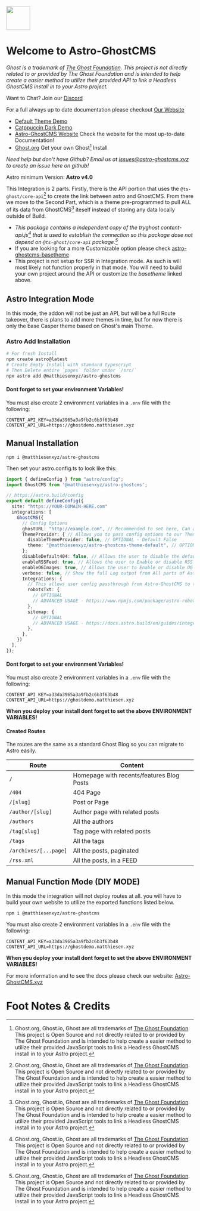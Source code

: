 <img src="https://ghostdemo.matthiesen.xyz/content/images/size/w50/2024/01/logo-1.png" width="64px" />

# Welcome to Astro-GhostCMS

*Ghost is a trademark of [The Ghost Foundation](https://ghost.org/trademark/). This project is not directly related to or provided by The Ghost Foundation and is intended to help create a easier method to utilize their provided API to link a Headless GhostCMS install in to your Astro project.* 

Want to Chat?  Join our [Discord](https://discord.gg/u7NZqUyeAR)

For a full always up to date documentation please checkout [Our Website](https://astro-ghostcms.xyz)

- [Default Theme Demo](https://demo.astro-ghostcms.xyz)
- [Catppuccin Dark Demo](https://catppuccindark-demo.astro-ghostcms.xyz/)
- [Astro-GhostCMS Website](https://astro-ghostcms.xyz) Check the website for the most up-to-date Documentation!
- [Ghost.org](https://ghost.org) Get your own Ghost[^1] Install

*Need help but don't have Github? Email us at [issues@astro-ghostcms.xyz](mailto:issues@astroghostcms.xyz) to create an issue here on github!*

Astro minimum Version: **Astro v4.0**

This Integration is 2 parts.  Firstly, there is the API portion that uses the `@ts-ghost/core-api`[^1] to create the link between astro and GhostCMS.  From there we move to the Second Part, which is a theme pre-programmed to pull ALL of its data from GhostCMS[^1] iteself instead of storing any data locally outside of Build.

- *This package contains a independent copy of the tryghost content-api.js[^1] that is used to establish the connection so this package dose not depend on `@ts-ghost/core-api` package.[^1]*
- If you are looking for a more Customizable option please check [astro-ghostcms-basetheme](https://github.com/MatthiesenXYZ/astro-ghostcms-basetheme) 
- This project is not setup for SSR in Integration mode.  As such is will most likely not function properly in that mode. You will need to build your own project around the API or customize the *basetheme* linked above.

## Astro Integration Mode

In this mode, the addon will not be just an API, but will be a full Route takeover, there is plans to add more themes in time, but for now there is only the base Casper theme based on Ghost's main Theme.

### Astro Add Installation

```sh
# For fresh Install
npm create astro@latest
# Create Empty Install with standard typescript
# Then Delete entire `pages` folder under `/src/`
npx astro add @matthiesenxyz/astro-ghostcms
```
#### Dont forget to set your environment Variables!

You must also create 2 environment variables in a `.env` file with the following:

```env
CONTENT_API_KEY=a33da3965a3a9fb2c6b3f63b48
CONTENT_API_URL=https://ghostdemo.matthiesen.xyz
```
## Manual Installation

```
npm i @matthiesenxyz/astro-ghostcms
```

Then set your astro.config.ts to look like this:

```ts
import { defineConfig } from "astro/config";
import GhostCMS from '@matthiesenxyz/astro-ghostcms';

// https://astro.build/config
export default defineConfig({
  site: "https://YOUR-DOMAIN-HERE.com"
  integrations: [
    GhostCMS({
      // Config Options
      ghostURL: "http://example.com", // Recommended to set here, Can also set in .env as CONTENT_API_URL
      ThemeProvider: { // Allows you to pass config options to our ThemeProvider if enabled.
        disableThemeProvider: false, // OPTIONAL - Default False
        theme: "@matthiesenxyz/astro-ghostcms-theme-default", // OPTIONAL - Default Theme shown.
      };
      disableDefault404: false, // Allows the user to disable the default `/404 page, to be able to create their own under `/src/pages/404.astro`.
      enableRSSFeed: true, // Allows the user to Enable or disable RSS Feed Generation. Default: true
      enableOGImages: true, // Allows the user to Enable or disable OG Image Generation. Default: true
      verbose: false, // Show the full Log output from All parts of Astro-GhostCMS
      Integrations: {
        // This allows user config passthrough from Astro-GhostCMS to the Included Integrations
        robotsTxt: {
          // OPTIONAL
          // ADVANCED USAGE - https://www.npmjs.com/package/astro-robots-txt#configuration
        }, 
        sitemap: {
          // OPTIONAL
          // ADVANCED USAGE - https://docs.astro.build/en/guides/integrations-guide/sitemap
        },
      },
    })
  ],
});
```

#### Dont forget to set your environment Variables!

You must also create 2 environment variables in a `.env` file with the following:

```env
CONTENT_API_KEY=a33da3965a3a9fb2c6b3f63b48
CONTENT_API_URL=https://ghostdemo.matthiesen.xyz
```

**When you deploy your install dont forget to set the above ENVIRONMENT VARIABLES!**

#### Created Routes

The routes are the same as a standard Ghost Blog so you can migrate to Astro easily.

| Route                 | Content                                   |
| --------------------- | ----------------------------------------- |
| `/`                   | Homepage with recents/features Blog Posts |
| `/404`                | 404 Page                                  |
| `/[slug]`             | Post or Page                              |
| `/author/[slug]`      | Author page with related posts            |
| `/authors`            | All the authors                           |
| `/tag[slug]`          | Tag page with related posts               |
| `/tags`               | All the tags                              |
| `/archives/[...page]` | All the posts, paginated                  |
| `/rss.xml`            | All the posts, in a FEED                  |


## Manual Function Mode (DIY MODE)

In this mode the integration will not deploy routes at all.  you will have to build your own website to utilize the exported functions listed below.

```
npm i @matthiesenxyz/astro-ghostcms
```

You must also create 2 environment variables in a `.env` file with the following:

```env
CONTENT_API_KEY=a33da3965a3a9fb2c6b3f63b48
CONTENT_API_URL=https://ghostdemo.matthiesen.xyz
```

**When you deploy your install dont forget to set the above ENVIRONMENT VARIABLES!**

For more information and to see the docs please check our website: [Astro-GhostCMS.xyz](https://astro-ghostcms.xyz)

# Foot Notes & Credits

[^1]: Ghost.org, Ghost.io, Ghost are all trademarks of [The Ghost Foundation](https://ghost.org/). This project is Open Source and not directly related to or provided by The Ghost Foundation and is intended to help create a easier method to utilize their provided JavaScript tools to link a Headless GhostCMS install in to your Astro project.
